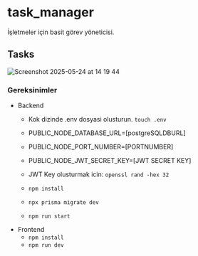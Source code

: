 # task_manager
İşletmeler için basit görev yöneticisi.

## Tasks

![Screenshot 2025-05-24 at 14 19 44](https://github.com/user-attachments/assets/d87f87e9-a6e3-4642-8514-8292c28b7641)

### Gereksinimler
- Backend
  - Kok dizinde .env dosyasi olusturun. `touch .env`
  - PUBLIC_NODE_DATABASE_URL=[postgreSQLDBURL]
  - PUBLIC_NODE_PORT_NUMBER=[PORTNUMBER]
  - PUBLIC_NODE_JWT_SECRET_KEY=[JWT SECRET KEY]

  - JWT Key olusturmak icin: `openssl rand -hex 32`
  - `npm install`
  - `npx prisma migrate dev`
  - `npm run start`
- Frontend
  - `npm install`
  - `npm run dev`

